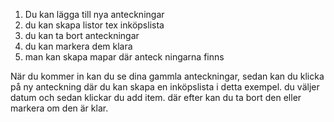 1. Du kan lägga till nya anteckningar
2. du kan skapa listor tex inköpslista
3. du kan ta bort anteckningar
4. du kan markera dem klara
5. man kan skapa mapar där anteck ningarna finns

När du kommer in kan du se dina gammla anteckningar, sedan kan du klicka på ny anteckning där du kan skapa en inköpslista i detta exempel. du väljer datum och sedan klickar du add item. där efter kan du ta bort den eller markera om den är klar. 